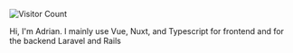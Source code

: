 ![Visitor Count](https://moe-counter.glitch.me/get/@vmxt?theme=rule34)

Hi, I'm Adrian. I mainly use Vue, Nuxt, and Typescript for frontend and for the backend Laravel and Rails
